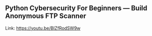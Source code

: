 ## Python Cybersecurity For Beginners — Build Anonymous FTP Scanner

Link: https://youtu.be/BIZfRodSW9w